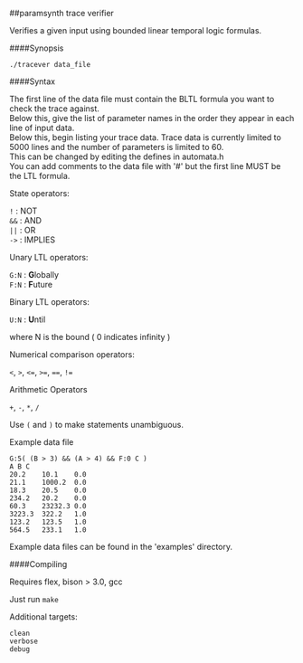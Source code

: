 ##paramsynth trace verifier

Verifies a given input using bounded linear temporal logic formulas.

####Synopsis

`./tracever data_file`

####Syntax 

The first line of the data file must contain the BLTL formula you want to check the trace against.   
Below this, give the list of parameter names in the order they appear in each line of input data.     
Below this, begin listing your trace data. Trace data is currently limited to 5000 lines and the number of parameters is limited to 60.   
This can be changed by editing the defines in automata.h    
You can add comments to the data file with '#' but the first line MUST be the LTL formula.   


State operators:

`!`	: NOT    
`&&`	: AND    
`||`    : OR     
`->`    : IMPLIES       

Unary LTL operators:

`G:N`     : **G**lobally    
`F:N`     : **F**uture    

Binary LTL operators:

`U:N`     : **U**ntil     

where N is the bound ( 0 indicates infinity ) 

Numerical comparison operators:

`<`, `>`, `<=`, `>=`, `==`, `!=`     

Arithmetic Operators 

`+`, `-`, `*`, `/`


Use `(` and `)` to make statements unambiguous.

Example data file
```
G:5( (B > 3) && (A > 4) && F:0 C )
A B C 
20.2 	10.1 	0.0 
21.1 	1000.2 	0.0 
18.3	20.5 	0.0 
234.2 	20.2 	0.0 
60.3 	23232.3 0.0 
3223.3 	322.2 	1.0 
123.2 	123.5 	1.0 
564.5 	233.1 	1.0 
```

Example data files can be found in the 'examples' directory.

####Compiling

Requires flex, bison > 3.0, gcc

Just run `make`

Additional targets:
```
clean
verbose
debug
```


